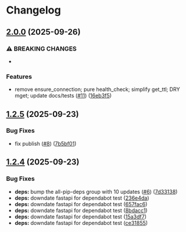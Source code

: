 # Changelog

## [2.0.0](https://github.com/serafinovsky/fastapi-redis-utils/compare/v1.2.5...v2.0.0) (2025-09-26)


### ⚠ BREAKING CHANGES

* 

### Features

* remove ensure_connection; pure health_check; simplify get_ttl; DRY mget; update docs/tests ([#11](https://github.com/serafinovsky/fastapi-redis-utils/issues/11)) ([16eb3f5](https://github.com/serafinovsky/fastapi-redis-utils/commit/16eb3f595c8e31ec0891a4ae64cb9fab129d29c7))

## [1.2.5](https://github.com/serafinovsky/fastapi-redis-utils/compare/v1.2.4...v1.2.5) (2025-09-23)


### Bug Fixes

* fix publish ([#8](https://github.com/serafinovsky/fastapi-redis-utils/issues/8)) ([7b5bf01](https://github.com/serafinovsky/fastapi-redis-utils/commit/7b5bf017a3e55b3edf732c33304666682aaa7741))

## [1.2.4](https://github.com/serafinovsky/fastapi-redis-utils/compare/v1.2.3...v1.2.4) (2025-09-23)


### Bug Fixes

* **deps:** bump the all-pip-deps group with 10 updates ([#6](https://github.com/serafinovsky/fastapi-redis-utils/issues/6)) ([7d33138](https://github.com/serafinovsky/fastapi-redis-utils/commit/7d33138ab47eb300ae1c34844e32ad4723778f91))
* **deps:** downdate fastapi for dependabot test ([236e4da](https://github.com/serafinovsky/fastapi-redis-utils/commit/236e4da7074437e0afca28d3a6ee0c95f728756b))
* **deps:** downdate fastapi for dependabot test ([657fac6](https://github.com/serafinovsky/fastapi-redis-utils/commit/657fac69d125e85f6d31723377ee5977d007356a))
* **deps:** downdate fastapi for dependabot test ([8bdacc1](https://github.com/serafinovsky/fastapi-redis-utils/commit/8bdacc1da9564c3219d6bb0ea1142af2e7a2c27f))
* **deps:** downdate fastapi for dependabot test ([15a3df7](https://github.com/serafinovsky/fastapi-redis-utils/commit/15a3df7789e71e1d43156cb2da9c96fc84693aab))
* **deps:** downdate fastapi for dependabot test ([ce31855](https://github.com/serafinovsky/fastapi-redis-utils/commit/ce318557fb4ceda5e8a683da8b5845ecf8b325c4))
